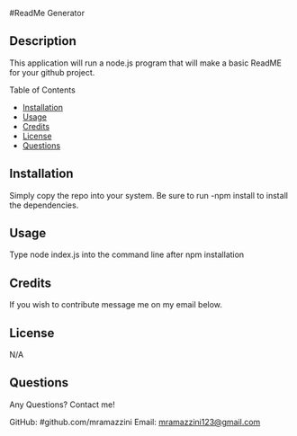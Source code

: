 #ReadMe Generator

## Description 
This application will run a node.js program that will make a basic ReadME for your github project.

Table of Contents
- [Installation](#installation)
- [Usage](#usage)
- [Credits](#credits)
- [License](#license)
- [Questions](#questions)

## Installation

Simply copy the repo into your system.
Be sure to run -npm install to install the dependencies.

## Usage

Type node index.js into the command line after npm installation

## Credits

If you wish to contribute message me on my email below.

## License

N/A

## Questions

Any Questions? Contact me! 

GitHub: #github.com/mramazzini
Email: mramazzini123@gmail.com